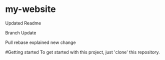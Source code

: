 # my-website

Updated Readme

Branch Update

Pull rebase explained
new change

#Getting started
To get started with this project, just 'clone' this repository.
